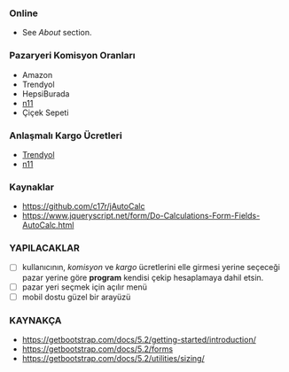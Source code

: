 ### Online

- See *About* section.

### Pazaryeri Komisyon Oranları

- Amazon
- Trendyol
- HepsiBurada
- [n11](https://magazadestek.n11.com/s/komisyon-oranlari)
- Çiçek Sepeti

### Anlaşmalı Kargo Ücretleri

- [Trendyol](https://tymp.mncdn.com/prod/documents/engagement/kargo/guncel_kargo_fiyatlari.pdf)
- [n11](https://www.n11.com/kampanyalar/ozel-kargo-kampanyasi)

### Kaynaklar

- <https://github.com/c17r/jAutoCalc>
- <https://www.jqueryscript.net/form/Do-Calculations-Form-Fields-AutoCalc.html>

### YAPILACAKLAR

- [ ] kullanıcının, *komisyon* ve *kargo* ücretlerini elle girmesi yerine seçeceği pazar yerine göre **program** kendisi çekip hesaplamaya dahil etsin.
- [ ] pazar yeri seçmek için açılır menü
- [ ] mobil dostu güzel bir arayüzü

### KAYNAKÇA

- <https://getbootstrap.com/docs/5.2/getting-started/introduction/>
- <https://getbootstrap.com/docs/5.2/forms>
- <https://getbootstrap.com/docs/5.2/utilities/sizing/>
